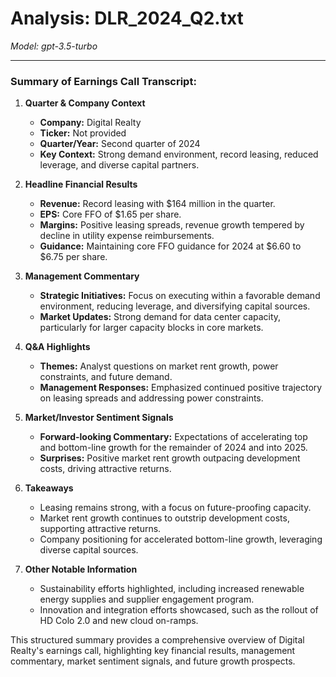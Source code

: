 # Analysis: DLR_2024_Q2.txt

*Model: gpt-3.5-turbo*

---

### Summary of Earnings Call Transcript:

1. **Quarter & Company Context**
   - **Company:** Digital Realty
   - **Ticker:** Not provided
   - **Quarter/Year:** Second quarter of 2024
   - **Key Context:** Strong demand environment, record leasing, reduced leverage, and diverse capital partners.

2. **Headline Financial Results**
   - **Revenue:** Record leasing with $164 million in the quarter.
   - **EPS:** Core FFO of $1.65 per share.
   - **Margins:** Positive leasing spreads, revenue growth tempered by decline in utility expense reimbursements.
   - **Guidance:** Maintaining core FFO guidance for 2024 at $6.60 to $6.75 per share.

3. **Management Commentary**
   - **Strategic Initiatives:** Focus on executing within a favorable demand environment, reducing leverage, and diversifying capital sources.
   - **Market Updates:** Strong demand for data center capacity, particularly for larger capacity blocks in core markets.

4. **Q&A Highlights**
   - **Themes:** Analyst questions on market rent growth, power constraints, and future demand.
   - **Management Responses:** Emphasized continued positive trajectory on leasing spreads and addressing power constraints.

5. **Market/Investor Sentiment Signals**
   - **Forward-looking Commentary:** Expectations of accelerating top and bottom-line growth for the remainder of 2024 and into 2025.
   - **Surprises:** Positive market rent growth outpacing development costs, driving attractive returns.

6. **Takeaways**
   - Leasing remains strong, with a focus on future-proofing capacity.
   - Market rent growth continues to outstrip development costs, supporting attractive returns.
   - Company positioning for accelerated bottom-line growth, leveraging diverse capital sources.

7. **Other Notable Information**
   - Sustainability efforts highlighted, including increased renewable energy supplies and supplier engagement program.
   - Innovation and integration efforts showcased, such as the rollout of HD Colo 2.0 and new cloud on-ramps.

This structured summary provides a comprehensive overview of Digital Realty's earnings call, highlighting key financial results, management commentary, market sentiment signals, and future growth prospects.